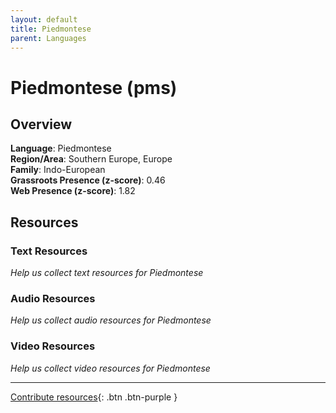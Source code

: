 ```yaml
---
layout: default
title: Piedmontese
parent: Languages
---
```


# Piedmontese (pms)

## Overview

**Language**: Piedmontese  
**Region/Area**: Southern Europe, Europe  
**Family**: Indo-European  
**Grassroots Presence (z-score)**: 0.46  
**Web Presence (z-score)**: 1.82  

## Resources

### Text Resources
*Help us collect text resources for Piedmontese*

### Audio Resources
*Help us collect audio resources for Piedmontese*

### Video Resources
*Help us collect video resources for Piedmontese*

---

[Contribute resources](https://forms.office.com/e/1SfLJx3u1r){: .btn .btn-purple }
